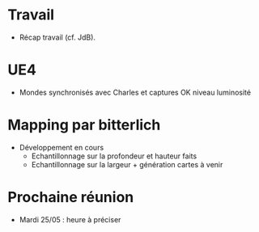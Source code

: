 # Travail
- Récap travail (cf. JdB).

# UE4
- Mondes synchronisés avec Charles et captures OK niveau luminosité

# Mapping par bitterlich
- Développement en cours
	- Echantillonnage sur la profondeur et hauteur faits
	- Echantillonnage sur la largeur + génération cartes à venir


# Prochaine réunion
- Mardi 25/05 : heure à préciser
